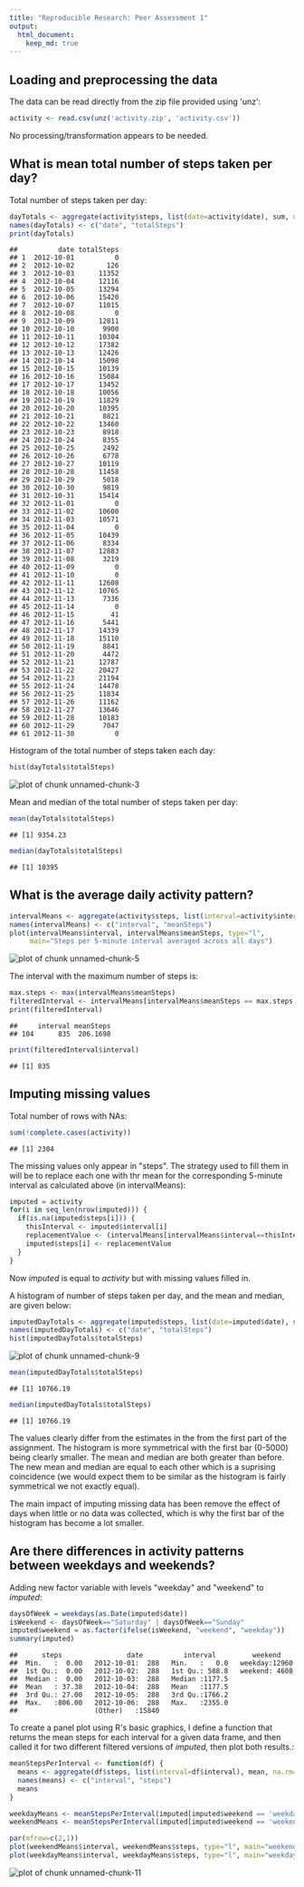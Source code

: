 ```yaml
---
title: "Reproducible Research: Peer Assessment 1"
output: 
  html_document:
    keep_md: true
---
```



## Loading and preprocessing the data

The data can be read directly from the zip file provided using 'unz':


```r
activity <- read.csv(unz('activity.zip', 'activity.csv'))
```

No processing/transformation appears to be needed.

## What is mean total number of steps taken per day?

Total number of steps taken per day:


```r
dayTotals <- aggregate(activity$steps, list(date=activity$date), sum, na.rm=T)
names(dayTotals) <- c("date", "totalSteps")
print(dayTotals)
```

```
##          date totalSteps
## 1  2012-10-01          0
## 2  2012-10-02        126
## 3  2012-10-03      11352
## 4  2012-10-04      12116
## 5  2012-10-05      13294
## 6  2012-10-06      15420
## 7  2012-10-07      11015
## 8  2012-10-08          0
## 9  2012-10-09      12811
## 10 2012-10-10       9900
## 11 2012-10-11      10304
## 12 2012-10-12      17382
## 13 2012-10-13      12426
## 14 2012-10-14      15098
## 15 2012-10-15      10139
## 16 2012-10-16      15084
## 17 2012-10-17      13452
## 18 2012-10-18      10056
## 19 2012-10-19      11829
## 20 2012-10-20      10395
## 21 2012-10-21       8821
## 22 2012-10-22      13460
## 23 2012-10-23       8918
## 24 2012-10-24       8355
## 25 2012-10-25       2492
## 26 2012-10-26       6778
## 27 2012-10-27      10119
## 28 2012-10-28      11458
## 29 2012-10-29       5018
## 30 2012-10-30       9819
## 31 2012-10-31      15414
## 32 2012-11-01          0
## 33 2012-11-02      10600
## 34 2012-11-03      10571
## 35 2012-11-04          0
## 36 2012-11-05      10439
## 37 2012-11-06       8334
## 38 2012-11-07      12883
## 39 2012-11-08       3219
## 40 2012-11-09          0
## 41 2012-11-10          0
## 42 2012-11-11      12608
## 43 2012-11-12      10765
## 44 2012-11-13       7336
## 45 2012-11-14          0
## 46 2012-11-15         41
## 47 2012-11-16       5441
## 48 2012-11-17      14339
## 49 2012-11-18      15110
## 50 2012-11-19       8841
## 51 2012-11-20       4472
## 52 2012-11-21      12787
## 53 2012-11-22      20427
## 54 2012-11-23      21194
## 55 2012-11-24      14478
## 56 2012-11-25      11834
## 57 2012-11-26      11162
## 58 2012-11-27      13646
## 59 2012-11-28      10183
## 60 2012-11-29       7047
## 61 2012-11-30          0
```

Histogram of the total number of steps taken each day:


```r
hist(dayTotals$totalSteps)
```

![plot of chunk unnamed-chunk-3](figure/unnamed-chunk-3-1.png) 

Mean and median of the total number of steps taken per day:


```r
mean(dayTotals$totalSteps)
```

```
## [1] 9354.23
```

```r
median(dayTotals$totalSteps)
```

```
## [1] 10395
```

## What is the average daily activity pattern?


```r
intervalMeans <- aggregate(activity$steps, list(interval=activity$interval), mean, na.rm=T)
names(intervalMeans) <- c("interval", "meanSteps")
plot(intervalMeans$interval, intervalMeans$meanSteps, type="l",
     main="Steps per 5-minute interval averaged across all days")
```

![plot of chunk unnamed-chunk-5](figure/unnamed-chunk-5-1.png) 

The interval with the maximum number of steps is:


```r
max.steps <- max(intervalMeans$meanSteps)
filteredInterval <- intervalMeans[intervalMeans$meanSteps == max.steps, ]
print(filteredInterval)
```

```
##     interval meanSteps
## 104      835  206.1698
```

```r
print(filteredInterval$interval)
```

```
## [1] 835
```


## Imputing missing values

Total number of rows with NAs:


```r
sum(!complete.cases(activity))
```

```
## [1] 2304
```

The missing values only appear in "steps". The strategy used to fill them in will be to replace each one with thr mean for the corresponding 5-minute interval as calculated above (in intervalMeans):


```r
imputed = activity
for(i in seq_len(nrow(imputed))) {
  if(is.na(imputed$steps[i])) {
    thisInterval <- imputed$interval[i]
    replacementValue <- (intervalMeans[intervalMeans$interval==thisInterval,])$meanSteps
    imputed$steps[i] <- replacementValue
  }
}
```

Now *imputed* is equal to  *activity* but with missing values filled in.

A histogram of number of steps taken per day, and the mean and median, are given below:


```r
imputedDayTotals <- aggregate(imputed$steps, list(date=imputed$date), sum)
names(imputedDayTotals) <- c("date", "totalSteps")
hist(imputedDayTotals$totalSteps)
```

![plot of chunk unnamed-chunk-9](figure/unnamed-chunk-9-1.png) 

```r
mean(imputedDayTotals$totalSteps)
```

```
## [1] 10766.19
```

```r
median(imputedDayTotals$totalSteps)
```

```
## [1] 10766.19
```

The values clearly differ from the estimates in the from the first part of the assignment. The histogram is more symmetrical with the first bar (0-5000) being clearly smaller. The mean and median are both greater than before. The new mean and median are equal to each other which is a suprising coincidence (we would expect them to be similar as the histogram is fairly symmetrical we not exactly equal).

The main impact of imputing missing data has been remove the effect of days when little or no data was collected, which is why the first bar of the histogram has become a lot smaller.

## Are there differences in activity patterns between weekdays and weekends?

Adding new factor variable with levels "weekday" and "weekend" to *imputed*:


```r
daysOfWeek = weekdays(as.Date(imputed$date))
isWeekend <- daysOfWeek=="Saturday" | daysOfWeek=="Sunday"
imputed$weekend = as.factor(ifelse(isWeekend, "weekend", "weekday"))
summary(imputed)
```

```
##      steps                date          interval         weekend     
##  Min.   :  0.00   2012-10-01:  288   Min.   :   0.0   weekday:12960  
##  1st Qu.:  0.00   2012-10-02:  288   1st Qu.: 588.8   weekend: 4608  
##  Median :  0.00   2012-10-03:  288   Median :1177.5                  
##  Mean   : 37.38   2012-10-04:  288   Mean   :1177.5                  
##  3rd Qu.: 27.00   2012-10-05:  288   3rd Qu.:1766.2                  
##  Max.   :806.00   2012-10-06:  288   Max.   :2355.0                  
##                   (Other)   :15840
```

To create a panel plot using R's basic graphics, I define a function that returns the mean steps for each interval for a given data frame, and then called it for two different filtered versions of *imputed*, then plot both results.:


```r
meanStepsPerInterval <- function(df) {
  means <- aggregate(df$steps, list(interval=df$interval), mean, na.rm=T)
  names(means) <- c("interval", "steps")
  means
}

weekdayMeans <- meanStepsPerInterval(imputed[imputed$weekend == 'weekday',])
weekendMeans <- meanStepsPerInterval(imputed[imputed$weekend == 'weekend',])

par(mfrow=c(2,1))
plot(weekendMeans$interval, weekendMeans$steps, type="l", main="weekend")
plot(weekdayMeans$interval, weekdayMeans$steps, type="l", main="weekday")
```

![plot of chunk unnamed-chunk-11](figure/unnamed-chunk-11-1.png) 
